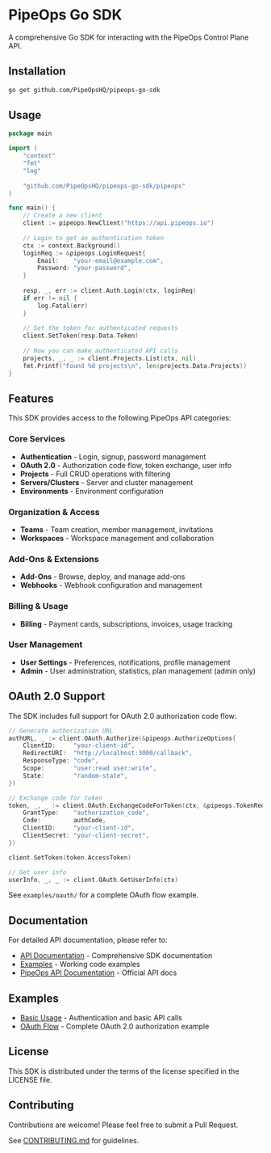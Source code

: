 # PipeOps Go SDK

A comprehensive Go SDK for interacting with the PipeOps Control Plane API.

## Installation

```bash
go get github.com/PipeOpsHQ/pipeops-go-sdk
```

## Usage

```go
package main

import (
    "context"
    "fmt"
    "log"
    
    "github.com/PipeOpsHQ/pipeops-go-sdk/pipeops"
)

func main() {
    // Create a new client
    client := pipeops.NewClient("https://api.pipeops.io")
    
    // Login to get an authentication token
    ctx := context.Background()
    loginReq := &pipeops.LoginRequest{
        Email:    "your-email@example.com",
        Password: "your-password",
    }
    
    resp, _, err := client.Auth.Login(ctx, loginReq)
    if err != nil {
        log.Fatal(err)
    }
    
    // Set the token for authenticated requests
    client.SetToken(resp.Data.Token)
    
    // Now you can make authenticated API calls
    projects, _, _ := client.Projects.List(ctx, nil)
    fmt.Printf("Found %d projects\n", len(projects.Data.Projects))
}
```

## Features

This SDK provides access to the following PipeOps API categories:

### Core Services
- **Authentication** - Login, signup, password management
- **OAuth 2.0** - Authorization code flow, token exchange, user info
- **Projects** - Full CRUD operations with filtering
- **Servers/Clusters** - Server and cluster management
- **Environments** - Environment configuration

### Organization & Access
- **Teams** - Team creation, member management, invitations
- **Workspaces** - Workspace management and collaboration

### Add-Ons & Extensions
- **Add-Ons** - Browse, deploy, and manage add-ons
- **Webhooks** - Webhook configuration and management

### Billing & Usage
- **Billing** - Payment cards, subscriptions, invoices, usage tracking

### User Management
- **User Settings** - Preferences, notifications, profile management
- **Admin** - User administration, statistics, plan management (admin only)

## OAuth 2.0 Support

The SDK includes full support for OAuth 2.0 authorization code flow:

```go
// Generate authorization URL
authURL, _ := client.OAuth.Authorize(&pipeops.AuthorizeOptions{
    ClientID:     "your-client-id",
    RedirectURI:  "http://localhost:3000/callback",
    ResponseType: "code",
    Scope:        "user:read user:write",
    State:        "random-state",
})

// Exchange code for token
token, _, _ := client.OAuth.ExchangeCodeForToken(ctx, &pipeops.TokenRequest{
    GrantType:    "authorization_code",
    Code:         authCode,
    ClientID:     "your-client-id",
    ClientSecret: "your-client-secret",
})

client.SetToken(token.AccessToken)

// Get user info
userInfo, _, _ := client.OAuth.GetUserInfo(ctx)
```

See `examples/oauth/` for a complete OAuth flow example.

## Documentation

For detailed API documentation, please refer to:
- [API Documentation](docs/README.md) - Comprehensive SDK documentation
- [Examples](examples/) - Working code examples
- [PipeOps API Documentation](https://api.pipeops.io/docs) - Official API docs

## Examples

- [Basic Usage](examples/basic/) - Authentication and basic API calls
- [OAuth Flow](examples/oauth/) - Complete OAuth 2.0 authorization example

## License

This SDK is distributed under the terms of the license specified in the LICENSE file.

## Contributing

Contributions are welcome! Please feel free to submit a Pull Request.

See [CONTRIBUTING.md](CONTRIBUTING.md) for guidelines.
